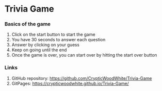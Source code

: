 # Trivia Game

### Basics of the game
1. Click on the start button to start the game
2. You have 30 seconds to answer each question
3. Answer by clicking on your guess
4. Keep on going until the end
5. Once the game is over, you can start over by hitting the start over button

### Links
1. GitHub repository: https://github.com/CrypticWoodWhite/Trivia-Game
2. GitPages: https://crypticwoodwhite.github.io/Trivia-Game/





